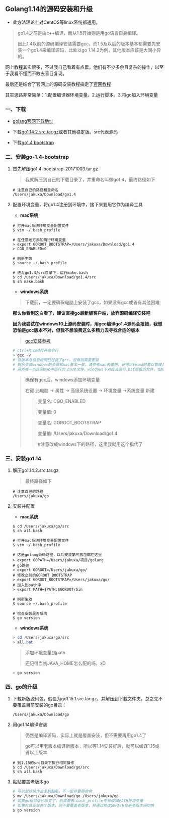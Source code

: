 ## Golang1.14的源码安装和升级

- 此方法理论上对CentOS等linux系统都通用。

> go1.4之前是由c++编译，而从1.5开始则是用go语言自身编译。
>
> 因此1.4以前的源码编译安装需要gcc，而1.5及以后的版本基本都需要先安装一个go1.4来编译源码，此处以go 1.14.2为例，其他版本应该是大同小异的。

网上教程其实很多，不过我自己看着有点累，他们有不少多余且复杂的操作，以至于我看不懂而不敢去盲目复现。

最后还是结合了官网上的源码安装教程搞定了[官网教程](https://golang.org/doc/install/source)

其实思路非常简单：1.配置编译器环境变量。2.运行脚本。3.将go加入环境变量

### 一、下载

- [golang官网下载地址](https://golang.org/dl/)

- 下载[go1.14.2.src.tar.gz](https://dl.google.com/go/go1.14.2.src.tar.gz)或者其他稳定版。src代表源码

- 下载[go1.4 bootstrap](https://dl.google.com/go/go1.4-bootstrap-20171003.tar.gz)

### 二、安装go-1.4-bootstrap

1. 首先解压go1.4-bootstrap-20171003.tar.gz

   > 我就解压到自己的下载目录了，并重命名叫做go1.4，最终路径如下

   ```shell
   # 注意自己的路径和重命名
   /Users/jakuxa/Download/go1.4
   ```

2. 配置环境变量，将go1.4注册到环境中，接下来要用它作为编译工具

   - **mac系统**

   ```shell
   # 打开mac系统环境变量配置文件
   $ vim ~/.bash_profile
   
   # 在任意地方添加两行环境变量
   > export GOROOT_BOOTSTRAP=/Users/jakuxa/Download/go1.4
   > CGO_ENABLED=0
   
   # 刷新生效
   $ source ~/.bash_profile
   
   # 进入go1.4/src目录下，运行make.bash
   $ cd /Users/jakuxa/Download/go1.4/src
   $ sh make.bash
   ```

   - **windows系统**

   > 下载前，一定要确保电脑上安装了gcc，如果没有gcc或者有其他困难

   **那么你看到这白看了，建议直接go最新版客户端，放弃源码编译安装吧**

   **因为我尝试在windows10上源码安装时，用gcc编译go1.4源码会报错，我想恐怕是gcc版本不对，但我不想浪费这么多精力去寻找合适的版本**

   >  [gcc安装参考](https://www.cnblogs.com/raina/p/10656106.html)
   
   ```powershell
   # ctrl+R cmd打开命令行
   > gcc -v
   # 有版本号信息说明已经装了gcc，没有则需要安装
   # 剩余步骤windows的步骤和mac基本一致，请参考mac去做吧，记得运行cmd时要以管理员身份打开
   # 另外唯一的区别mac中运行的.bash文件，windows下对应去运行.bat后缀的文件，如make.bat和all.bat
   ```
   
   > 确保有gcc后，windows添加环境变量
   >
   > 右键  此电脑 -> 属性 -> 高级系统设置  -> 环境变量 ->系统变量 新建
   >
   > > 变量名: CGO_ENABLED
   > >
   > > 变量值: 0
   >
   > > 变量名: GOROOT_BOOTSTRAP
   > >
   > > 变量值: /Users/jakuxa/Download/go1.4	
   > >
   > > #注意改成windows下的路径，这里我就用这个指代了
   


### 三、安装go1.14

1. 解压go1.14.2.src.tar.gz

   > 最终路径如下

   ```shell
   # 注意自己的路径
   /Users/jakuxa/go
   ```

2. 安装并配置

   - **mac系统**

   ```shell
   $ cd /Users/jakuxa/go/src
   $ sh all.bash
   
   # 打开mac系统环境变量配置文件
   $ vim ~/.bash_profile
   
   # 这是golang源码路径，以后安装第三放包都在这里
   > export GOPATH=/Users/jakuxa/项目/golang
   # go路径
   > export GOROOT=/Users/jakuxa/go/
   # 修改之前的GOROOT_BOOTSTRAP
   > export GOROOT_BOOTSTRAP=/Users/jakuxa/go/
   # 加入到path中
   > export PATH=$PATH:$GOROOT/bin
   
   # 刷新生效
   $ source ~/.bash_profile

   # 检查安装是否成功
   $ go version
   ```
   
   - **windows系统**
   
   ```powershell
   > cd /Users/jakuxa/go/src
   > all.bat
   ```
   
   > 添加环境变量到path
   >
   > 还记得当初JAVA_HOME怎么配的吗，xD
   
   ```powershell
   > go version
   ```

### 四、go的升级

1. 下载新版源码包，假设为go1.15.1.src.tar.gz，并解压到下载文件夹，总之先不要覆盖目前安装的go目录：

   ```
   /Users/jakuxa/Download/go
   ```

2. 用go1.14编译安装

   > 仍然是编译源码，实际上就是覆盖安装，但不需要再用go1.4了
   >
   > go可以用老版本编译新版本，所以等1.14安装好后，就可以编译1.15或者以上版本

   ```shell
   # 到1.15的src目录下执行相同操作
   $ cd /Users/jakuxa/Download/go/src
   $ sh all.bash
   ```

3. 黏贴覆盖老版本go

   ```bash
   # 可以鼠标操作去复制黏贴，不一定非要用命令
   $ mv /Users/jakuxa/Download/go /Users/jakuxa/go
   # 如果go根目录也改变了，则需要去.bash_profile中修改GOPATH坏境变量
   # 如果打算安装两个版本，则不要覆盖老版本，并通过修改GOPATH在新老版本间切换
   $ go version
   ```